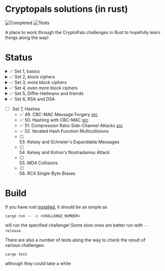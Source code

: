 Cryptopals solutions (in rust)
====

![Completed](https://img.shields.io/github/v/tag/tveness/cryptopals?label=completed%20to%20challenge&style=for-the-badge)
![Tests](https://img.shields.io/github/actions/workflow/status/tveness/cryptopals/rust.yml?label=Tests&style=for-the-badge)

A place to work through the CryptoPals challenges in Rust to hopefully learn things along the way!

# Status

<details>
<summary>✅ Set 1, basics</summary>

  - ✅ 1. Convert hex to base64 [src](src/set1/challenge01.rs)
  - ✅ 2. Fixed XOR [src](src/set1/challenge02.rs)
  - ✅ 3. Single-byte XOR cipher [src](src/set1/challenge03.rs)
  - ✅ 4. Detect single-character XOR [src](src/set1/challenge04.rs)
  - ✅ 5. Implement repeating-key XOR [src](src/set1/challenge05.rs)
  - ✅ 6. Break repeating-key XOR [src](src/set1/challenge06.rs)
  - ✅ 7. AES in ECB mode [src](src/set1/challenge07.rs)
  - ✅ 8. Detect AES in ECB mode [src](src/set1/challenge08.rs)

</details>
<details>
<summary>✅ Set 2, block ciphers</summary>

  - ✅ 9. Implement PKCS#7 padding [src](src/set2/challenge09.rs)
  - ✅ 10. Implement CBC mode [src](src/set2/challenge10.rs)
  - ✅ 11. An ECB/CBC detection oracle [src](src/set2/challenge11.rs)
  - ✅ 12. Byte-at-a-time ECB decryption (Simple) [src](src/set2/challenge12.rs)
  - ✅ 13. ECB cut-and-paste [src](src/set2/challenge13.rs)
  - ✅ 14. Byte-at-a-time ECB decryption (Harder) [src](src/set2/challenge14.rs)
  - ✅ 15. PKCS#7 padding validation [src](src/set2/challenge15.rs)
  - ✅ 16. CBC bitflipping attacks [src](src/set2/challenge16.rs)
</details>
<details>
<summary>✅ Set 3, more block ciphers</summary>

  - ✅ 17. The CBC padding oracle [src](src/set3/challenge17.rs)
  - ✅ 18. Implement CTR, the stream cipher mode [src](src/set3/challenge18.rs)
  - ✅ 19. Break fixed-nonce CTR mode using substitutions [src](src/set3/challenge19.rs)
  - ✅ 20. Break fixed-nonce CTR statistically [src](src/set3/challenge20.rs)
  - ✅ 21. Implement the MT19937 Mersenne Twister RNG [src](src/set3/challenge21.rs)
  - ✅ 22. Crack an MT19937 seed [src](src/set3/challenge22.rs)
  - ✅ 23. Clone an MT19937 RNG from its output [src](src/set3/challenge23.rs)
  - ✅ 24. Create the MT19937 stream cipher and break it [src](src/set3/challenge24.rs)
</details>
<details>
<summary>✅ Set 4, even more block ciphers</summary>

  - ✅ 25. Break "random access read/write" AES CTR [src](src/set4/challenge25.rs)
  - ✅ 26. CTR bitflipping [src](src/set4/challenge26.rs)
  - ✅ 27. Recover the key from CBC with IV=Key [src](src/set4/challenge27.rs)
  - ✅ 28. Implement a SHA-1 keyed MAC [src](src/set4/challenge28.rs)
  - ✅ 29. Break a SHA-1 keyed MAC using length extension [src](src/set4/challenge29.rs)
  - ✅ 30. Break an MD4 keyed MAC using length extension [src](src/set4/challenge30.rs)
  - ✅ 31. Implement and break HMAC-SHA1 with an artificial timing leak [src](src/set4/challenge31.rs)
  - ✅ 32. Break HMAC-SHA1 with a slightly less artificial timing leak [src](src/set4/challenge32.rs)
</details>
<details>
<summary>✅ Set 5, Diffie-Hellmann and friends</summary>

  - ✅ 33. Implement Diffie-Hellman [src](src/set5/challenge33.rs)
  - ✅ 34. Implement a MITM key-fixing attack on Diffie-Hellman with parameter
  injection [src](src/set5/challenge34.rs)
  - ✅ 35. Implement DH with negotiated groups, and break with malicious "g"
  parameters [src](src/set5/challenge35.rs)
  - ✅ 36. Implement Secure Remote Password (SRP) [src](src/set5/challenge36.rs)
  - ✅ 37. Break SRP with a zero key [src](src/set5/challenge37.rs)
  - ✅ 38. Offline dictionary attack on simplified SRP [src](src/set5/challenge38.rs)
  - ✅ 39. Implement RSA [src](src/set5/challenge39.rs)
  - ✅ 40. Implement an E=3 RSA Broadcast attack [src](src/set5/challenge40.rs)
</details>
<details>
<summary>✅ Set 6, RSA and DSA </summary>

  - ✅ 41. Implement unpadded message recovery oracle [src](src/set6/challenge41.rs)
  - ✅ 42. Bleichenbacher's e=3 RSA Attack [src](src/set6/challenge42.rs)
  - ✅ 43. DSA key recovery from nonce [src](src/set6/challenge43.rs)
  - ✅ 44. DSA nonce recovery from repeated nonce [src](src/set6/challenge44.rs)
  - ✅ 45. DSA parameter tampering [src](src/set6/challenge45.rs)
  - ✅ 46. RSA parity oracle [src](src/set6/challenge46.rs)
  - ✅ 47. Bleichenbacher's PKCS 1.5 Padding Oracle (Simple Case) [src](src/set6/challenge47.rs)
  - ✅ 48. Bleichenbacher's PKCS 1.5 Padding Oracle (Complete Case) [src](src/set6/challenge48.rs)
</details>

- [ ] Set 7, Hashes
  - ✅ 49. CBC-MAC Message Forgery [src](src/set7/challenge49.rs)
  - ✅ 50. Hashing with CBC-MAC [src](src/set7/challenge50.rs)
  - ✅ 51. Compression Ratio Side-Channel Attacks [src](src/set7/challenge51.rs)
  - ✅ 52. Iterated Hash Function Multicollisions
  - [ ] 53. Kelsey and Schneier's Expandable Messages
  - [ ] 54. Kelsey and Kohno's Nostradamus Attack
  - [ ] 55. MD4 Collisions
  - [ ] 56. RC4 Single-Byte Biases

# Build

If you have rust [installed](https://rustup.rs/), it should be as simple as
```
cargo run -- -c <CHALLENGE_NUMBER>
```
will run the specified challenge! Some slow ones are better run with `--release`.

There are also a number of tests along the way to check the result of
various challenges:
```
cargo test
```
although they could take a while
